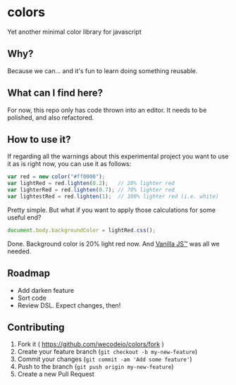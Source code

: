 # colors

Yet another minimal color library for javascript

## Why?

Because we can... and it's fun to learn doing something reusable.

## What can I find here?

For now, this repo only has code thrown into an editor. It needs to be polished, and also refactored.

## How to use it?

If regarding all the warnings about this experimental project you want to use it as is right now, you can use it as follows:

```javascript
var red = new color("#ff0000");
var lightRed = red.lighten(0.2);   // 20% lighter red
var lighterRed = red.lighten(0.7); // 70% lighter red
var lightestRed = red.lighten(1);  // 100% lighter red (i.e. white)
```

Pretty simple. But what if you want to apply those calculations for some useful end?

```javascript
document.body.backgroundColor = lightRed.css();
```

Done. Background color is 20% light red now. And [Vanilla JS&trade;](http://vanilla-js.com/) was all we needed.

## Roadmap

* Add darken feature
* Sort code
* Review DSL. Expect changes, then!

## Contributing

1. Fork it ( https://github.com/wecodeio/colors/fork )
2. Create your feature branch (`git checkout -b my-new-feature`)
3. Commit your changes (`git commit -am 'Add some feature'`)
4. Push to the branch (`git push origin my-new-feature`)
5. Create a new Pull Request